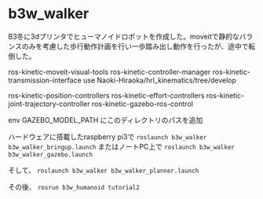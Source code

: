 # b3w_walker

B3冬に3dプリンタでヒューマノイドロボットを作成した。moveitで静的なバランスのみを考慮した歩行動作計画を行い一歩踏み出し動作を行ったが、途中で転倒した。

ros-kinetic-moveit-visual-tools
ros-kinetic-controller-manager
ros-kinetic-transmission-interface
use Naoki-Hiraoka/hrl_kinematics/tree/develop

ros-kinetic-position-controllers
ros-kinetic-effort-controllers
ros-kinetic-joint-trajectory-controller
ros-kinetic-gazebo-ros-control

env GAZEBO_MODEL_PATH にこのディレクトリのパスを追加

ハードウェアに搭載したraspberry pi3で
```roslaunch b3w_walker b3w_walker_bringup.launch```
またはノートPC上で
```roslaunch b3w_walker b3w_walker_gazebo.launch```

そして、
```roslaunch b3w_walker b3w_walker_planner.launch```

その後、
```rosrun b3w_humanoid tutorial2```